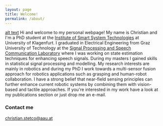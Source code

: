 ```yaml
---
layout: page
title: Welcome!
permalink: /about/
---
```

[alt text](https://github.com/chstetco/chstetco.github.io/blob/master/images/IMG_20191014_191607.jpg) 
Hi and welcome to my personal webpage! My name is Christian and I'm a PhD student at the [Institute of Smart System Technologies](https://www.aau.at/en/smart-systems-technologies/) at University of Klagenfurt. I graduated in Electrical Engineering from Graz University of Technology at the [Signal Processing and Speech Communication Laboratory](https://www.spsc.tugraz.at/) where I was working on state estimation techniques for enhancing speech signals. During my masters I gained skills in statistical signal processing and modelling. My research interests are mainly in robotics and during my PhD I work towards a multi-sensor fusion approach for robotics applications such as grasping and human-robot collaboration. I have a strong belief that near-field sensing principles can further enhance current robotic systems by combining them with vision-based and tactile approaches. If you're interested in my work have a look at my publications section or just drop me an e-mail.


### Contact me

[christian.stetco@aau.at](mailto:christian.stetco@aau.at)
